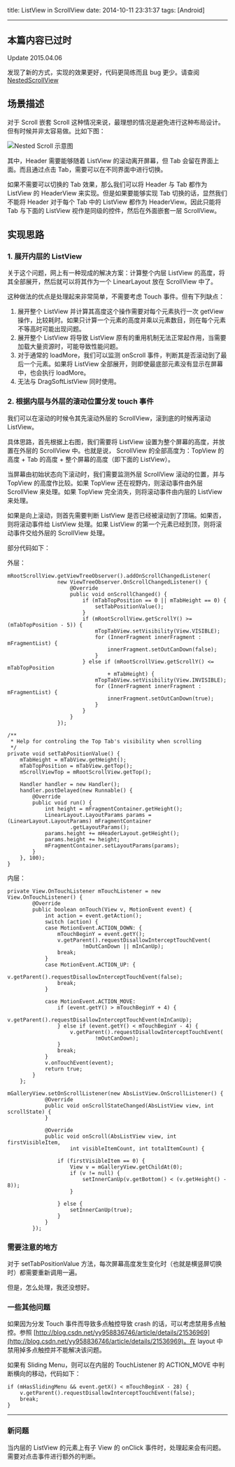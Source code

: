 title: ListView in ScrollView
date: 2014-10-11 23:31:37
tags: [Android]

---

##	本篇内容已过时

Update 2015.04.06

发现了新的方式，实现的效果更好，代码更简练而且 bug 更少。请查阅 [NestedScrollView](http://wliu6v.github.io/2015/NestedScrollView/)

##	场景描述

对于 Scroll 嵌套 Scroll 这种情况来说，最理想的情况是避免进行这种布局设计。但有时候并非太容易做。比如下图：

![Nested Scroll 示意图](/img/scroll_1.png)

其中，Header 需要能够随着 ListView 的滚动离开屏幕，但 Tab 会留在界面上面。而且通过点击 Tab，需要可以在不同界面中进行切换。

如果不需要可以切换的 Tab 效果，那么我们可以将 Header 与 Tab 都作为 ListView 的 HeaderView 来实现。但是如果要能够实现 Tab 切换的话，显然我们不能将 Header 对于每个 Tab 中的 ListView 都作为 HeaderView。因此只能将 Tab 与下面的 ListView 视作是同级的控件，然后在外面嵌套一层 ScrollView。

<!-- more -->

##	实现思路

###	1. 展开内层的 ListView

关于这个问题，网上有一种现成的解决方案：计算整个内层 ListView 的高度，将其全部展开，然后就可以将其作为一个 LinearLayout 放在 ScrollView 中了。

这种做法的优点是处理起来非常简单，不需要考虑 Touch 事件。但有下列缺点：

1. 展开整个 ListView 并计算其高度这个操作需要对每个元素执行一次 getView 操作，比较耗时。如果只计算一个元素的高度并乘以元素数目，则在每个元素不等高时可能出现问题。
2. 展开整个 ListView 将导致 ListView 原有的重用机制无法正常起作用，当需要加载大量资源时，可能导致性能问题。
3. 对于通常的 loadMore，我们可以监测 onScroll 事件，判断其是否滚动到了最后一个元素。如果将 ListView 全部展开，则即使最底部元素没有显示在屏幕中，也会执行 loadMore。
4. 无法与 DragSoftListView 同时使用。

###	2. 根据内层与外层的滚动位置分发 touch 事件

我们可以在滚动的时候令其先滚动外层的 ScrollView，滚到底的时候再滚动 ListView。

具体思路，首先根据上右图，我们需要将 ListView 设置为整个屏幕的高度，并放置在外层的 ScrollView 中。也就是说， ScrollView 的全部高度为：TopView 的高度 + Tab 的高度 + 整个屏幕的高度（即下面的 ListView）。

当屏幕由初始状态向下滚动时，我们需要监测外层 ScrollView 滚动的位置，并与 TopView 的高度作比较。如果 TopView 还在视野内，则滚动事件由外层 ScrollView 来处理。如果 TopView 完全消失，则将滚动事件由内层的 ListView 来处理。

如果是向上滚动，则首先需要判断 ListView 是否已经被滚动到了顶端。如果否，则将滚动事件给 ListView 处理。如果 ListView 的第一个元素已经到顶，则将滚动事件交给外层的 ScrollView 处理。

部分代码如下：

外层：

	mRootScrollView.getViewTreeObserver().addOnScrollChangedListener(
					new ViewTreeObserver.OnScrollChangedListener() {
						@Override
						public void onScrollChanged() {
							if (mTabTopPosition == 0 || mTabHeight == 0) {
								setTabPositionValue();
							}
							if (mRootScrollView.getScrollY() >= (mTabTopPosition - 5)) {
								mTopTabView.setVisibility(View.VISIBLE);
								for (InnerFragment innerFragment : mFragmentList) {
									innerFragment.setOutCanDown(false);
								}
							} else if (mRootScrollView.getScrollY() <= mTabTopPosition
									+ mTabHeight) {
								mTopTabView.setVisibility(View.INVISIBLE);
								for (InnerFragment innerFragment : mFragmentList) {
									innerFragment.setOutCanDown(true);
								}
							}
						}
					});

	/**
	 * Help for controling the Top Tab's visibility when scrolling
	 */
	private void setTabPositionValue() {
		mTabHeight = mTabView.getHeight();
		mTabTopPosition = mTabView.getTop();
		mScrollViewTop = mRootScrollView.getTop();

		Handler handler = new Handler();
		handler.postDelayed(new Runnable() {
			@Override
			public void run() {
				int height = mFragmentContainer.getHeight();
				LinearLayout.LayoutParams params = (LinearLayout.LayoutParams) mFragmentContainer
						.getLayoutParams();
				params.height += mHeaderLayout.getHeight();
				params.height += height;
				mFragmentContainer.setLayoutParams(params);
			}
		}, 100);
	}


内层：

	private View.OnTouchListener mTouchListener = new View.OnTouchListener() {
			@Override
			public boolean onTouch(View v, MotionEvent event) {
				int action = event.getAction();
				switch (action) {
				case MotionEvent.ACTION_DOWN: {
					mTouchBeginY = event.getY();
					v.getParent().requestDisallowInterceptTouchEvent(
							!mOutCanDown || mInCanUp);
					break;
				}
				case MotionEvent.ACTION_UP: {
					v.getParent().requestDisallowInterceptTouchEvent(false);
					break;
				}
	
				case MotionEvent.ACTION_MOVE:
					if (event.getY() > mTouchBeginY + 4) {
						v.getParent().requestDisallowInterceptTouchEvent(mInCanUp);
					} else if (event.getY() < mTouchBeginY - 4) {
						v.getParent().requestDisallowInterceptTouchEvent(
								!mOutCanDown);
					}
					break;
				}
				v.onTouchEvent(event);
				return true;
			}
		};

	mGalleryView.setOnScrollListener(new AbsListView.OnScrollListener() {
				@Override
				public void onScrollStateChanged(AbsListView view, int scrollState) {
				}
	
				@Override
				public void onScroll(AbsListView view, int firstVisibleItem,
						int visibleItemCount, int totalItemCount) {

					if (firstVisibleItem == 0) {
						View v = mGalleryView.getChildAt(0);
						if (v != null) {
							setInnerCanUp(v.getBottom() < (v.getHeight() - 8));
						}
	
					} else {
						setInnerCanUp(true);
					}
				}
			});


###	需要注意的地方

对于 setTabPositionValue 方法，每次屏幕高度发生变化时（也就是横竖屏切换时）都需要重新调用一遍。

但是，怎么处理，我还没想好。

###	一些其他问题

如果因为分发 Touch 事件而导致多点触控导致 crash 的话，可以考虑禁用多点触控。参照 [http://blog.csdn.net/yy958836746/article/details/21536969](http://blog.csdn.net/yy958836746/article/details/21536969)。在 layout 中禁用掉多点触控并不能解决该问题。

如果有 Sliding Menu，则可以在内层的 TouchListener 的 ACTION_MOVE 中判断横向的移动，代码如下：

	if (mHasSlidingMenu && event.getX() < mTouchBeginX - 28) {
		v.getParent().requestDisallowInterceptTouchEvent(false);
		break;
	}


----

###	新问题

当内层的 ListView 的元素上有子 View 的 onClick 事件时，处理起来会有问题。需要对点击事件进行额外的判断。